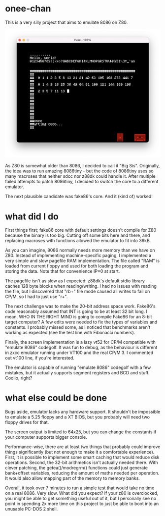 # onee-chan

This is a very silly project that aims to emulate 8086 on Z80.

![alt text](https://github.com/NinaCarrot/onee-chan/blob/main/bin/scr.png "Screenshot of FUSE running CP/M running 8086 codegolf")


As Z80 is somewhat older than 8086, I decided to call it "Big Sis". Originally, the idea was to run amazing 8086tiny - but the code of 8086tiny uses so many macroses that neither sdcc nor z88dk could handle it. After multiple failed attempts to patch 8086tiny, I decided to switch the core to a different emulator.

The next plausible candidate was fake86's core. And it (kind of) worked!

# what did I do

First things first; fake86 core with default settings doesn't compile for Z80 because the binary is too big. Cutting off some bits here and there, and replacing macroses with functions allowed the emulator to fit into 36kB.

As you can imagine, 8086 normally needs more memory than we have on Z80. Instead of implementing machine-specific paging, I implemented a very simple and slow pagefile RAM implementation. The file called "RAM" is loaded from current floppy and used for both loading the program and storing the data. Note that for convenience IP=0 at start.

The pagefile isn't as slow as I expected: z88dk's default stdio library caches 128 byte blocks when reading/writing. I had no issues with reading the file, but I discovered that "rb+" file mode caused all writes to fail on CP/M, so I had to just use "r+".

The next challenge was to make the 20-bit address space work. Fake86's code reasonably assumed that INT is going to be at least 32 bit long. I mean, WHO IN THE RIGHT MIND is going to compile Fake86 for an 8-bit target computer? A few edits were needed to fix the types of variables and constants. I probably missed some, as I noticed that benchmarks aren't working as expected (see the test line with Fibonacci numbers).

Finally, the screen implementation is a lazy vt52 for CP/M compatible with "emulate 8086" codegolf. It was fun to debug, as the behaviour is different in zxcc emulator running under VT100 and the real CP/M 3. I commented out vt100 line, if you're interested.

The emulator is capable of running "emulate 8086" codegolf with a few mistakes, but it actually supports segment registers and BCD and stuff. Coolio, right?

# what else could be done

Bugs aside, emulator lacks any hardware support. It shouldn't be impossible to emulate a 5.25 floppy and a XT BIOS, but you probably will need two floppy drives for that.

The screen output is limited to 64x25, but you can change the constants if your computer supports bigger console.

Performance-wise, there are at least two things that probably could improve things significantly (but not enough to make it a comfortable experience). First, it is possible to implement some smart caching that would reduce disk operations. Second, the 32-bit arithmetics isn't actually needed there. With clever patching, the getea()/modregrm() functions could just generate bank+offset variables, reducing the amount of maths needed per operation. It would also allow mapping part of the memory to memory banks.

Overall, it took over 7 minutes to run a simple test that would take no time on a real 8086. Very slow. What did you expect? If your z80 is overclocked, you might be able to get something useful out of it, but I personally see no point in spending 2x more time on this project to just be able to boot into an unusable PC-DOS 2 shell.
